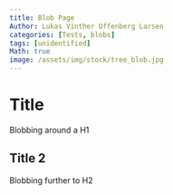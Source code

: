 ```yaml
---
title: Blob Page
Author: Lukas Vinther Offenberg Larsen
categories: [Tests, blobs]
tags: [unidentified]
Math: true
image: /assets/img/stock/tree_blob.jpg
---
```


# Title

Blobbing around a H1

## Title 2

Blobbing further to H2
